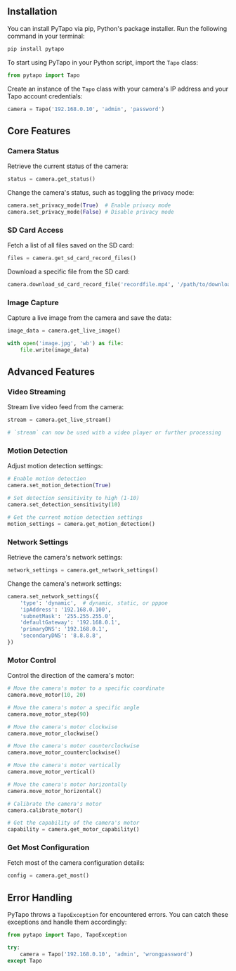## Installation

You can install PyTapo via pip, Python's package installer. Run the following command in your terminal:

```bash
pip install pytapo
```

To start using PyTapo in your Python script, import the `Tapo` class:

```python
from pytapo import Tapo
```

Create an instance of the `Tapo` class with your camera's IP address and your Tapo account credentials:

```python
camera = Tapo('192.168.0.10', 'admin', 'password')
```

## Core Features

### Camera Status

Retrieve the current status of the camera:

```python
status = camera.get_status()
```

Change the camera's status, such as toggling the privacy mode:

```python
camera.set_privacy_mode(True)  # Enable privacy mode
camera.set_privacy_mode(False) # Disable privacy mode
```

### SD Card Access

Fetch a list of all files saved on the SD card:

```python
files = camera.get_sd_card_record_files()
```

Download a specific file from the SD card:

```python
camera.download_sd_card_record_file('recordfile.mp4', '/path/to/download/location/')
```

### Image Capture

Capture a live image from the camera and save the data:

```python
image_data = camera.get_live_image()

with open('image.jpg', 'wb') as file:
    file.write(image_data)
```

## Advanced Features

### Video Streaming

Stream live video feed from the camera:

```python
stream = camera.get_live_stream()

# `stream` can now be used with a video player or further processing
```

### Motion Detection

Adjust motion detection settings:

```python
# Enable motion detection
camera.set_motion_detection(True)

# Set detection sensitivity to high (1-10)
camera.set_detection_sensitivity(10)

# Get the current motion detection settings
motion_settings = camera.get_motion_detection()
```

### Network Settings

Retrieve the camera's network settings:

```python
network_settings = camera.get_network_settings()
```

Change the camera's network settings:

```python
camera.set_network_settings({
    'type': 'dynamic',  # dynamic, static, or pppoe
    'ipAddress': '192.168.0.100',
    'subnetMask': '255.255.255.0',
    'defaultGateway': '192.168.0.1',
    'primaryDNS': '192.168.0.1',
    'secondaryDNS': '8.8.8.8',
})
```

### Motor Control

Control the direction of the camera's motor:

```python
# Move the camera's motor to a specific coordinate
camera.move_motor(10, 20)

# Move the camera's motor a specific angle
camera.move_motor_step(90)

# Move the camera's motor clockwise
camera.move_motor_clockwise()

# Move the camera's motor counterclockwise
camera.move_motor_counterclockwise()

# Move the camera's motor vertically
camera.move_motor_vertical()

# Move the camera's motor horizontally
camera.move_motor_horizontal()

# Calibrate the camera's motor
camera.calibrate_motor()

# Get the capability of the camera's motor
capability = camera.get_motor_capability()
```

### Get Most Configuration

Fetch most of the camera configuration details:

```python
config = camera.get_most()
```

## Error Handling

PyTapo throws a `TapoException` for encountered errors. You can catch these exceptions and handle them accordingly:

```python
from pytapo import Tapo, TapoException

try:
    camera = Tapo('192.168.0.10', 'admin', 'wrongpassword')
except Tapo
